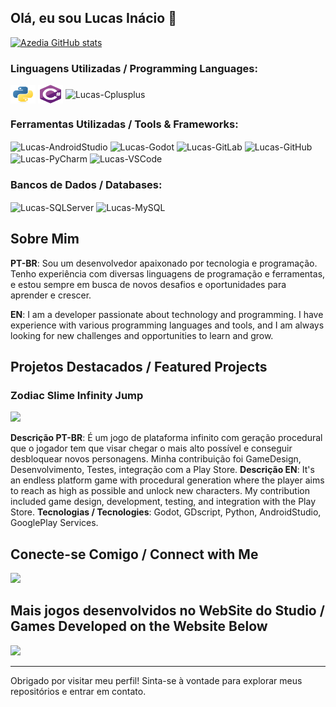 ## Olá, eu sou Lucas Inácio 👋

[![Azedia GitHub stats](https://github-readme-stats.vercel.app/api?username=azediawan&theme=algolia)](https://github.com/azediawan/github-readme-stats)

### Linguagens Utilizadas / Programming Languages:
<div style="display: inline_block">
  <img align="center" alt="Lucas-Python" height="30" width="40" src="https://raw.githubusercontent.com/devicons/devicon/master/icons/python/python-original.svg">
  <img align="center" alt="Lucas-Csharp" height="30" width="40" src="https://raw.githubusercontent.com/devicons/devicon/master/icons/csharp/csharp-original.svg">
  <img align="center" alt="Lucas-Cplusplus" height="30" width="40" src="https://cdn.jsdelivr.net/gh/devicons/devicon/icons/cplusplus/cplusplus-original.svg">
</div>

### Ferramentas Utilizadas / Tools & Frameworks:
<div style="display: inline_block">
  <img align="center" alt="Lucas-AndroidStudio" height="30" width="40" src="https://cdn.jsdelivr.net/gh/devicons/devicon/icons/androidstudio/androidstudio-original.svg">
  <img align="center" alt="Lucas-Godot" height="30" width="40" src="https://cdn.jsdelivr.net/gh/devicons/devicon/icons/godot/godot-original-wordmark.svg">
  <img align="center" alt="Lucas-GitLab" height="30" width="40" src="https://cdn.jsdelivr.net/gh/devicons/devicon/icons/gitlab/gitlab-original-wordmark.svg">
  <img align="center" alt="Lucas-GitHub" height="30" width="40" src="https://cdn.jsdelivr.net/gh/devicons/devicon/icons/github/github-original.svg">
  <img align="center" alt="Lucas-PyCharm" height="30" width="40" src="https://cdn.jsdelivr.net/gh/devicons/devicon/icons/pycharm/pycharm-original.svg">
  <img align="center" alt="Lucas-VSCode" height="30" width="40" src="https://cdn.jsdelivr.net/gh/devicons/devicon/icons/vscode/vscode-original.svg">
</div>

### Bancos de Dados / Databases:
<div style="display: inline_block">
  <img align="center" alt="Lucas-SQLServer" height="30" width="40" src="https://cdn.jsdelivr.net/gh/devicons/devicon/icons/microsoftsqlserver/microsoftsqlserver-original-wordmark.svg">
  <img align="center" alt="Lucas-MySQL" height="30" width="40" src="https://cdn.jsdelivr.net/gh/devicons/devicon/icons/mysql/mysql-original-wordmark.svg">
</div>

## Sobre Mim
**PT-BR**: Sou um desenvolvedor apaixonado por tecnologia e programação. Tenho experiência com diversas linguagens de programação e ferramentas, e estou sempre em busca de novos desafios e oportunidades para aprender e crescer.

**EN**: I am a developer passionate about technology and programming. I have experience with various programming languages and tools, and I am always looking for new challenges and opportunities to learn and grow.

## Projetos Destacados / Featured Projects

### Zodiac Slime Infinity Jump
<a href="https://play.google.com/store/apps/details?id=com.BoxMachineStudio.InfinityJump" target="_blank">
  <img src="https://img.shields.io/badge/Google_Play-414141?style=for-the-badge&logo=google-play&logoColor=white">
</a>

**Descrição PT-BR**: É um jogo de plataforma infinito com geração procedural que o jogador tem que visar chegar o mais alto possível e conseguir desbloquear novos personagens. Minha contribuição foi GameDesign, Desenvolvimento, Testes, integração com a Play Store.
**Descrição EN**:  It's an endless platform game with procedural generation where the player aims to reach as high as possible and unlock new characters. My contribution included game design, development, testing, and integration with the Play Store.
**Tecnologias / Tecnologies**: Godot, GDscript, Python, AndroidStudio, GooglePlay Services.

## Conecte-se Comigo / Connect with Me
<div>
  <a href="https://www.linkedin.com/in/lucas-inacio-1337971l" target="_blank"><img src="https://img.shields.io/badge/LinkedIn-0077B5?style=for-the-badge&logo=linkedin&logoColor=white" target="_blank"></a>
</div>

## Mais jogos desenvolvidos no WebSite do Studio / Games Developed on the Website Below
<div>
  <a href="https://www.boxmachinestudio.com/" target="_blank"><img src="https://img.shields.io/badge/Website-000000?style=for-the-badge&logo=About.me&logoColor=white" target="_blank"></a>
</div>

---

Obrigado por visitar meu perfil! Sinta-se à vontade para explorar meus repositórios e entrar em contato.
